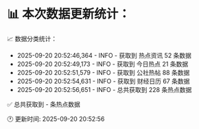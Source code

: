 📊 本次数据更新统计：
==========================

📈 数据分类统计：
- 2025-09-20 20:52:46,364 - INFO - 获取到 热点资讯 52 条数据
- 2025-09-20 20:52:49,173 - INFO - 获取到 今日热点 21 条数据
- 2025-09-20 20:52:51,579 - INFO - 获取到 公社热帖 88 条数据
- 2025-09-20 20:52:54,631 - INFO - 获取到 财经日历 67 条数据
- 2025-09-20 20:52:56,651 - INFO - 总共获取到 228 条热点数据

✅ 总共获取到 - 条热点数据

🕐 更新时间: 2025-09-20 20:52:56
